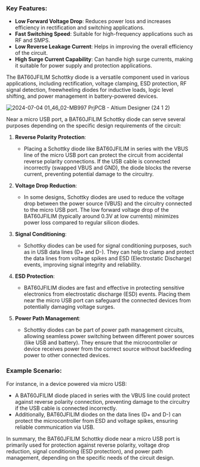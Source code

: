 ### Key Features:

-   **Low Forward Voltage Drop**: Reduces power loss and increases efficiency in rectification and switching applications.
-   **Fast Switching Speed**: Suitable for high-frequency applications such as RF and SMPS.
-   **Low Reverse Leakage Current**: Helps in improving the overall efficiency of the circuit.
-   **High Surge Current Capability**: Can handle high surge currents, making it suitable for power supply and protection applications.

The BAT60JFILIM Schottky diode is a versatile component used in various applications, including rectification, voltage clamping, ESD protection, RF signal detection, freewheeling diodes for inductive loads, logic level shifting, and power management in battery-powered devices.



![2024-07-04 01_46_02-MB997 PrjPCB - Altium Designer (24 1 2)](https://github.com/beesaal/MY-PCB-DESIGN_Research/assets/88288997/c643cea3-ecee-44be-844e-68a3129779aa)

Near a micro USB port, a BAT60JFILIM Schottky diode can serve several purposes depending on the specific design requirements of the circuit:


1.  **Reverse Polarity Protection**:

    -   Placing a Schottky diode like BAT60JFILIM in series with the VBUS line of the micro USB port can protect the circuit from accidental reverse polarity connections. If the USB cable is connected incorrectly (swapped VBUS and GND), the diode blocks the reverse current, preventing potential damage to the circuitry.
2.  **Voltage Drop Reduction**:

    -   In some designs, Schottky diodes are used to reduce the voltage drop between the power source (VBUS) and the circuitry connected to the micro USB port. The low forward voltage drop of the BAT60JFILIM (typically around 0.3V at low currents) minimizes power loss compared to regular silicon diodes.
3.  **Signal Conditioning**:

    -   Schottky diodes can be used for signal conditioning purposes, such as in USB data lines (D+ and D-). They can help to clamp and protect the data lines from voltage spikes and ESD (Electrostatic Discharge) events, improving signal integrity and reliability.
4.  **ESD Protection**:

    -   BAT60JFILIM diodes are fast and effective in protecting sensitive electronics from electrostatic discharge (ESD) events. Placing them near the micro USB port can safeguard the connected devices from potentially damaging voltage surges.
5.  **Power Path Management**:

    -   Schottky diodes can be part of power path management circuits, allowing seamless power switching between different power sources (like USB and battery). They ensure that the microcontroller or device receives power from the correct source without backfeeding power to other connected devices.

### Example Scenario:

For instance, in a device powered via micro USB:

-   A BAT60JFILIM diode placed in series with the VBUS line could protect against reverse polarity connection, preventing damage to the circuitry if the USB cable is connected incorrectly.
-   Additionally, BAT60JFILIM diodes on the data lines (D+ and D-) can protect the microcontroller from ESD and voltage spikes, ensuring reliable communication via USB.

In summary, the BAT60JFILIM Schottky diode near a micro USB port is primarily used for protection against reverse polarity, voltage drop reduction, signal conditioning (ESD protection), and power path management, depending on the specific needs of the circuit design.

